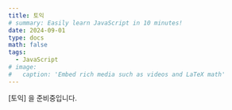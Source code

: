 ```yaml
---
title: 토익
# summary: Easily learn JavaScript in 10 minutes!
date: 2024-09-01
type: docs
math: false
tags:
  - JavaScript
# image:
#   caption: 'Embed rich media such as videos and LaTeX math'
---
```


[토익] 을 준비중입니다.
